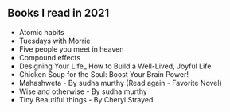 
## Books I read in 2021

- Atomic habits
- Tuesdays with Morrie
- Five people you meet in heaven
- Compound effects
- Designing Your Life_ How to Build a Well-Lived, Joyful Life
- Chicken Soup for the Soul: Boost Your Brain Power!
- Mahashweta - By sudha murthy (Read again - Favorite Novel)
- Wise and otherwise - By sudha murthy
- Tiny Beautiful things - By Cheryl Strayed
